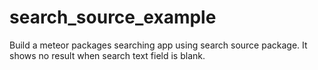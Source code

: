 # search_source_example
Build a meteor packages searching app using search source package.
It shows no result when search text field is blank. 